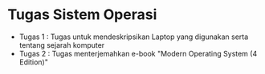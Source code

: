 # Tugas Sistem Operasi
- Tugas 1 : Tugas untuk mendeskripsikan Laptop yang digunakan serta tentang sejarah komputer
- Tugas 2 : Tugas menterjemahkan e-book "Modern Operating System (4 Edition)"
